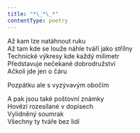 ```yaml
---
title: "*\_*\_*"
contentType: poetry
---
```


<section>

Až kam lze natáhnout ruku  
Až tam kde se louže náhle tváří jako střílny  
Technické výkresy kde každý milimetr  
Představuje nečekané dobrodružství  
Ačkoli jde jen o čáru

</section>

<section>

Pozpátku ale s vyzývavým obočím

</section>

<section>

A pak jsou také poštovní známky  
Hovězí rozesílané v dopisech  
Vylidněný soumrak  
Všechny ty tváře bez lidí

</section>
